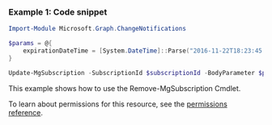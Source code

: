 ### Example 1: Code snippet

```powershellImport-Module Microsoft.Graph.ChangeNotifications

$params = @{
	expirationDateTime = [System.DateTime]::Parse("2016-11-22T18:23:45.9356913Z")
}

Update-MgSubscription -SubscriptionId $subscriptionId -BodyParameter $params
```
This example shows how to use the Remove-MgSubscription Cmdlet.
To learn about permissions for this resource, see the [permissions reference](/graph/permissions-reference).

